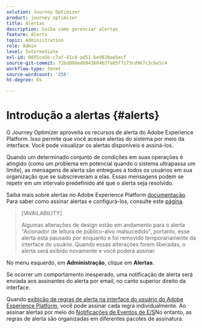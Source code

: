 ```yaml
---
solution: Journey Optimizer
product: journey optimizer
title: Alertas
description: Saiba como gerenciar alertas
feature: Alerts
topic: Administration
role: Admin
level: Intermediate
exl-id: 0855ca5b-c7af-41c4-ad51-bed820ae5ecf
source-git-commit: 72bd00dedb943604b2fa85f7173cd967c3cbe5c4
workflow-type: tm+mt
source-wordcount: '258'
ht-degree: 6%

---
```


# Introdução a alertas {#alerts}

O Journey Optimizer aproveita os recursos de alerta do Adobe Experience Platform. Isso permite que você acesse alertas do sistema por meio da interface. Você pode visualizar os alertas disponíveis e assiná-los.

Quando um determinado conjunto de condições em suas operações é atingido (como um problema em potencial quando o sistema ultrapassa um limite), as mensagens de alerta são entregues a todos os usuários em sua organização que se subscreveram a elas. Essas mensagens podem se repetir em um intervalo predefinido até que o alerta seja resolvido.

Saiba mais sobre alertas no Adobe Experience Platform [documentação](https://experienceleague.adobe.com/docs/experience-platform/observability/alerts/overview.html?lang=pt-BR).
Para saber como assinar alertas e configurá-los, consulte este [página](https://experienceleague.adobe.com/docs/experience-platform/observability/alerts/ui.html).

>[!AVAILABILITY]
>
>Algumas alterações de design estão em andamento para o alerta &quot;Acionador de leitura de público-alvo malsucedido&quot;, portanto, esse alerta está pausado por enquanto e foi removido temporariamente da interface do usuário. Quando essas alterações forem liberadas, o alerta será exibido novamente e você poderá assinar.
>

No menu esquerdo, em **Administração**, clique em **Alertas**.

<!--A pre-configured alert for Journey Optimizer is available. This alert will warn you if a read segment node has not processed any profile during the defined time frame.

![](assets/alerts1.png)-->

Se ocorrer um comportamento inesperado, uma notificação de alerta será enviada aos assinantes do alerta por email, no canto superior direito da interface.

<!--![](assets/alerts2.png)-->


Quando [exibição de regras de alerta na interface do usuário do Adobe Experience Platform](https://experienceleague.adobe.com/docs/experience-platform/observability/alerts/ui.html), você pode assinar cada regra individualmente. Ao assinar alertas por meio do [Notificações de Eventos de E/S](https://experienceleague.adobe.com/docs/experience-platform/observability/alerts/subscribe.html)No entanto, as regras de alerta são organizadas em diferentes pacotes de assinatura.

<!--The I/O event subscription name corresponding to the Read segment alert is: "Journey read segment Delays, Failures and Errors".

>[!WARNING]
>
>These alerts apply only to live journeys. Alerts will not be triggered for journeys in test mode.-->

